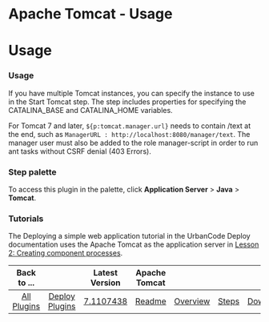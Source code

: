
Apache Tomcat - Usage
=====================

# Usage


### Usage



If you have multiple Tomcat instances, you can specify the instance to use in the Start Tomcat step. The step includes properties for specifying the CATALINA\_BASE and CATALINA\_HOME variables.

For Tomcat 7 and later, ```${p:tomcat.manager.url}``` needs to contain /text at the end, such as `ManagerURL : http://localhost:8080/manager/text`. The manager user must also be added to the role manager-script in order to run ant tasks without CSRF denial (403 Errors).

### Step palette

To access this plugin in the palette, click **Application Server** > **Java** > **Tomcat**.

### **Tutorials**

The Deploying a simple web application tutorial in the UrbanCode Deploy documentation uses the Apache Tomcat as the application server in [Lesson 2: Creating component processes](https://www.ibm.com/docs/en/urbancode-deploy/7.1.2?topic=tutorials-deploying-simple-web-application).



|Back to ...||Latest Version|Apache Tomcat ||||
| :---: | :---: | :---: | :---: | :---: | :---: | :---: |
|[All Plugins](../../index.md)|[Deploy Plugins](../README.md)|[7.1107438](https://raw.githubusercontent.com/UrbanCode/IBM-UCD-PLUGINS/main/files/Tomcat/Tomcat-7.1107438.zip)|[Readme](README.md)|[Overview](overview.md)|[Steps](steps.md)|[Downloads](downloads.md)|
